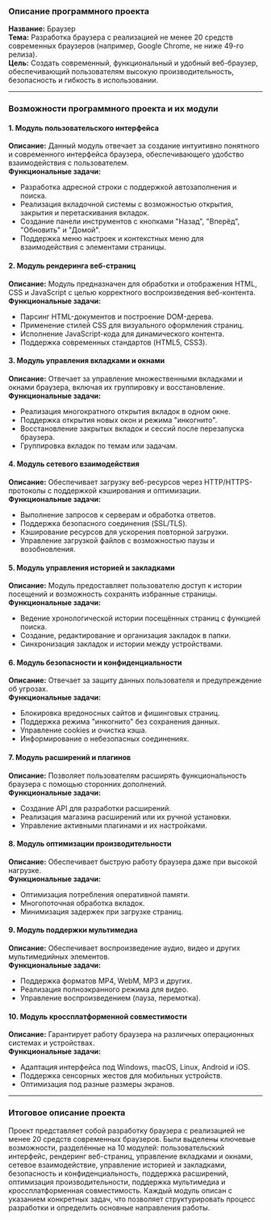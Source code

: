### Описание программного проекта  
**Название:** Браузер  
**Тема:** Разработка браузера с реализацией не менее 20 средств современных браузеров (например, Google Chrome, не ниже 49-го релиза).  
**Цель:** Создать современный, функциональный и удобный веб-браузер, обеспечивающий пользователям высокую производительность, безопасность и гибкость в использовании.  

---

### Возможности программного проекта и их модули  

#### 1. Модуль пользовательского интерфейса  
**Описание:** Данный модуль отвечает за создание интуитивно понятного и современного интерфейса браузера, обеспечивающего удобство взаимодействия с пользователем.  
**Функциональные задачи:**  
- Разработка адресной строки с поддержкой автозаполнения и поиска.  
- Реализация вкладочной системы с возможностью открытия, закрытия и перетаскивания вкладок.  
- Создание панели инструментов с кнопками "Назад", "Вперёд", "Обновить" и "Домой".  
- Поддержка меню настроек и контекстных меню для взаимодействия с элементами страницы.  

#### 2. Модуль рендеринга веб-страниц  
**Описание:** Модуль предназначен для обработки и отображения HTML, CSS и JavaScript с целью корректного воспроизведения веб-контента.  
**Функциональные задачи:**  
- Парсинг HTML-документов и построение DOM-дерева.  
- Применение стилей CSS для визуального оформления страниц.  
- Исполнение JavaScript-кода для динамического контента.  
- Поддержка современных стандартов (HTML5, CSS3).  

#### 3. Модуль управления вкладками и окнами  
**Описание:** Отвечает за управление множественными вкладками и окнами браузера, включая их группировку и восстановление.  
**Функциональные задачи:**  
- Реализация многократного открытия вкладок в одном окне.  
- Поддержка открытия новых окон и режима "инкогнито".  
- Восстановление закрытых вкладок и сессий после перезапуска браузера.  
- Группировка вкладок по темам или задачам.  

#### 4. Модуль сетевого взаимодействия  
**Описание:** Обеспечивает загрузку веб-ресурсов через HTTP/HTTPS-протоколы с поддержкой кэширования и оптимизации.  
**Функциональные задачи:**  
- Выполнение запросов к серверам и обработка ответов.  
- Поддержка безопасного соединения (SSL/TLS).  
- Кэширование ресурсов для ускорения повторной загрузки.  
- Управление загрузкой файлов с возможностью паузы и возобновления.  

#### 5. Модуль управления историей и закладками  
**Описание:** Модуль предоставляет пользователю доступ к истории посещений и возможность сохранять избранные страницы.  
**Функциональные задачи:**  
- Ведение хронологической истории посещённых страниц с функцией поиска.  
- Создание, редактирование и организация закладок в папки.  
- Синхронизация закладок и истории между устройствами.  

#### 6. Модуль безопасности и конфиденциальности  
**Описание:** Отвечает за защиту данных пользователя и предупреждение об угрозах.  
**Функциональные задачи:**  
- Блокировка вредоносных сайтов и фишинговых страниц.  
- Поддержка режима "инкогнито" без сохранения данных.  
- Управление cookies и очистка кэша.  
- Информирование о небезопасных соединениях.  

#### 7. Модуль расширений и плагинов  
**Описание:** Позволяет пользователям расширять функциональность браузера с помощью сторонних дополнений.  
**Функциональные задачи:**  
- Создание API для разработки расширений.  
- Реализация магазина расширений или их ручной установки.  
- Управление активными плагинами и их настройками.  

#### 8. Модуль оптимизации производительности  
**Описание:** Обеспечивает быструю работу браузера даже при высокой нагрузке.  
**Функциональные задачи:**  
- Оптимизация потребления оперативной памяти.  
- Многопоточная обработка вкладок.  
- Минимизация задержек при загрузке страниц.  

#### 9. Модуль поддержки мультимедиа  
**Описание:** Обеспечивает воспроизведение аудио, видео и других мультимедийных элементов.  
**Функциональные задачи:**  
- Поддержка форматов MP4, WebM, MP3 и других.  
- Реализация полноэкранного режима для видео.  
- Управление воспроизведением (пауза, перемотка).  

#### 10. Модуль кроссплатформенной совместимости  
**Описание:** Гарантирует работу браузера на различных операционных системах и устройствах.  
**Функциональные задачи:**  
- Адаптация интерфейса под Windows, macOS, Linux, Android и iOS.  
- Поддержка сенсорных жестов для мобильных устройств.  
- Оптимизация под разные размеры экранов.  

---

### Итоговое описание проекта  
Проект представляет собой разработку браузера с реализацией не менее 20 средств современных браузеров. Были выделены ключевые возможности, разделённые на 10 модулей: пользовательский интерфейс, рендеринг веб-страниц, управление вкладками и окнами, сетевое взаимодействие, управление историей и закладками, безопасность и конфиденциальность, поддержка расширений, оптимизация производительности, поддержка мультимедиа и кроссплатформенная совместимость. Каждый модуль описан с указанием конкретных задач, что позволяет структурировать процесс разработки и определить основные направления работы.